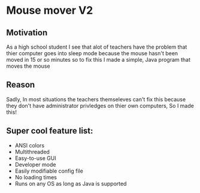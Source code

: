 # Mouse mover V2 #
## Motivation
As a high school student I see that alot of teachers have the problem that thier computer
goes into sleep mode because the mouse hasn't been moved in 15 or so minutes so to fix this
I made a simple, Java program that moves the mouse
## Reason
Sadly, In most situations the teachers themseleves can't fix this because 
they don't have administrator privledges on thier own computers, So I made this!
## Super cool feature list: 
* ANSI colors
* Multithreaded
* Easy-to-use GUI
* Developer mode
* Easily modifiable config file
* No loading times
* Runs on any OS as long as Java is supported
